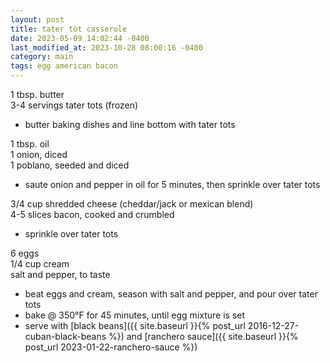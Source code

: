 ```yaml
---
layout: post
title: tater tot casserole
date: 2023-05-09 14:02:44 -0400
last_modified_at: 2023-10-28 08:00:16 -0400
category: main
tags: egg american bacon
---
```


1 tbsp. butter  
3-4 servings tater tots (frozen)  
* butter baking dishes and line bottom with tater tots

1 tbsp. oil  
1 onion, diced  
1 poblano, seeded and diced  
* saute onion and pepper in oil for 5 minutes, then sprinkle over tater tots

3/4 cup shredded cheese (cheddar/jack or mexican blend)  
4-5 slices bacon, cooked and crumbled  
* sprinkle over tater tots

6 eggs  
1/4 cup cream  
salt and pepper, to taste  
* beat eggs and cream, season with salt and pepper, and pour over tater tots
* bake @ 350°F for 45 minutes, until egg mixture is set
* serve with [black beans]({{ site.baseurl }}{% post_url 2016-12-27-cuban-black-beans %}) and
  [ranchero sauce]({{ site.baseurl }}{% post_url 2023-01-22-ranchero-sauce %})
